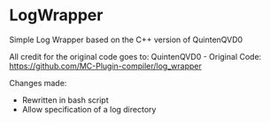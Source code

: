 # LogWrapper
Simple Log Wrapper based on the C++ version of QuintenQVD0

All credit for the original code goes to: QuintenQVD0 - 
Original Code: https://github.com/MC-Plugin-compiler/log_wrapper

Changes made:
- Rewritten in bash script
- Allow specification of a log directory
